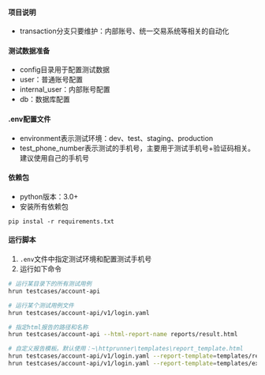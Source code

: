 #### 项目说明

- transaction分支只要维护：内部账号、统一交易系统等相关的自动化

#### 测试数据准备

- config目录用于配置测试数据
- user：普通账号配置
- internal_user：内部账号配置
- db：数据库配置

#### .env配置文件

- environment表示测试环境：dev、test、staging、production
- test_phone_number表示测试的手机号，主要用于测试手机号+验证码相关。建议使用自己的手机号

#### 依赖包

- python版本：3.0+
- 安装所有依赖包

```
pip instal -r requirements.txt
```

#### 运行脚本

1. `.env`文件中指定测试环境和配置测试手机号
2. 运行如下命令

```sh
# 运行某目录下的所有测试用例
hrun testcases/account-api

# 运行某个测试用例文件
hrun testcases/account-api/v1/login.yaml

# 指定html报告的路径和名称
hrun testcases/account-api --html-report-name reports/result.html

# 自定义报告模板。默认使用：~\httprunner\templates\report_template.html
hrun testcases/account-api/v1/login.yaml --report-template=templates/report_fail_only.html
hrun testcases/account-api/v1/login.yaml --report-template=templates/extent_reports.html   # 引入extent reports
```